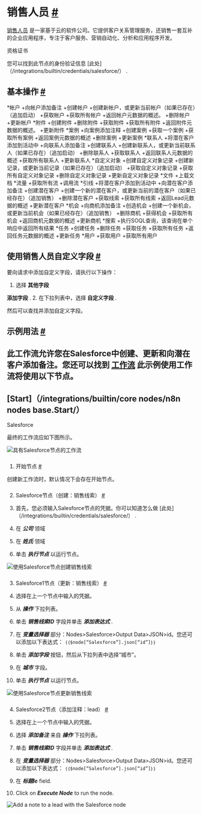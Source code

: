 


 销售人员
 [#](#salesforce "永久链接")
===============================================



[销售人员](https://www.salesforce.com/) 
 是一家基于云的软件公司。它提供客户关系管理服务，还销售一套互补的企业应用程序，专注于客户服务、营销自动化、分析和应用程序开发。
 




 资格证书
 



 您可以找到此节点的身份验证信息
 [此处]（/integrations/builtin/credentials/salesforce/）
 .
 




 基本操作
 [#](#基本操作 "永久链接")
-----------------------------------------------------------


*帐户
	+向帐户添加备注
	+创建帐户
	+创建新帐户，或更新当前帐户（如果已存在）（追加启动）
	+获取帐户
	+获取所有帐户
	+返回帐户元数据的概述。
	+删除帐户
	+更新帐户
*附件
	+创建附件
	+删除附件
	+获取附件
	+获取所有附件
	+返回附件元数据的概述。
	+更新附件
*案例
	+向案例添加注释
	+创建案例
	+获取一个案例
	+获取所有案例
	+返回案例元数据的概述
	+删除案例
	+更新案例
*联系人
	+将潜在客户添加到活动中
	+向联系人添加备注
	+创建联系人
	+创建新联系人，或更新当前联系人（如果已存在）（追加启动）
	+删除联系人
	+获取联系人
	+返回联系人元数据的概述
	+获取所有联系人
	+更新联系人
*自定义对象
	+创建自定义对象记录
	+创建新记录，或更新当前记录（如果已存在）（追加启动）
	+获取自定义对象记录
	+获取所有自定义对象记录
	+删除自定义对象记录
	+更新自定义对象记录
*文件
	+上载文档
*流量
	+获取所有流
	+调用流
*引线
	+将潜在客户添加到活动中
	+向潜在客户添加备注
	+创建潜在客户
	+创建一个新的潜在客户，或更新当前的潜在客户（如果已经存在）（追加销售）
	+删除潜在客户
	+获取线索
	+获取所有线索
	+返回Lead元数据的概述
	+更新潜在客户
*机会
	+向商机添加备注
	+创造机会
	+创建一个新机会，或更新当前机会（如果已经存在）（追加销售）
	+删除商机
	+获得机会
	+获取所有机会
	+返回商机元数据的概述
	+更新商机
*搜索
	+执行SOQL查询，该查询在单个响应中返回所有结果
*任务
	+创建任务
	+删除任务
	+获取任务
	+获取所有任务
	+返回任务元数据的概述
	+更新任务
*用户
	+获取用户
	+获取所有用户



 使用销售人员自定义字段
 [#](#使用salesforce自定义字段 "永久链接")
-----------------------------------------------------------------------------------------------------



 要向请求中添加自定义字段，请执行以下操作：
 


1. 选择
 **其他字段**
 >
 **添加字段**
 .
2. 在下拉列表中，选择
 **自定义字段**
 .



 然后可以查找并添加自定义字段。
 



 示例用法
 [#](#示例用法 "永久链接")
-----------------------------------------------------



 此工作流允许您在Salesforce中创建、更新和向潜在客户添加备注。您还可以找到
 [工作流](https://n8n.io/workflows/664) 
 此示例使用工作流将使用以下节点。
-
 [Start]（/integrations/builtin/core nodes/n8n nodes base.Start/）
 -
 Salesforce




 最终的工作流应如下图所示。
 



![具有Salesforce节点的工作流](https://d33wubrfki0l68.cloudfront.net/43d245ac432fea788bc123e9096c54199dc71053/e60b8/_images/integrations/builtin/app-nodes/salesforce/workflow.png)



### 
 1. 开始节点
 [#](#1-start-node "永久链接")



 创建新工作流时，默认情况下会存在开始节点。
 


### 
 2. Salesforce节点（创建：销售线索）
 [#](#2-salesforce-node-create-lead "永久链接")


1. 首先，您必须输入Salesforce节点的凭据。你可以知道怎么做
 [此处]（/integrations/builtin/credentials/salesforce/）
 .
2. 在
 ***公司***
 领域
3. 在
 ***姓氏***
 领域
4. 单击
 ***执行节点***
 以运行节点。



![使用Salesforce节点创建销售线索](https://d33wubrfki0l68.cloudfront.net/492dcdfcf2c064ca0ed3c4d2805a0fa22947e1cc/f0598/_images/integrations/builtin/app-nodes/salesforce/salesforce_node.png)



### 
 3. Salesforce1节点（更新：销售线索）
 [#](#3-销售人员1-node-update-lead "永久链接")


1. 选择在上一个节点中输入的凭据。
2. 从
 ***操作***
 下拉列表。
3. 单击
 ***销售线索ID***
 字段并单击
 ***添加表达式***
 .
4. 在
 ***变量选择器***
 部分：Nodes>Salesforce>Output Data>JSON>id。您还可以添加以下表达式：
 `｛｛$node[“Salesforce”].json[“id”]｝｝`
5. 单击
 ***添加字段***
 按钮，然后从下拉列表中选择“城市”。
6. 在
 ***城市***
 字段。
7. 单击
 ***执行节点***
 以运行节点。



![使用Salesforce节点更新销售线索](https://d33wubrfki0l68.cloudfront.net/cebddc1dc33f18505d8c45432193a52db89e3607/16771/_images/integrations/builtin/app-nodes/salesforce/salesforce1_node.png)



### 
 4. Salesforce2节点（添加注释：lead）
 [#](#4-salesforce2-node-addnote-lead "永久链接")


1. 选择在上一个节点中输入的凭据。
2. 选择
 ***添加备注***
 来自
 ***操作***
 下拉列表。
3. 单击
 ***销售线索ID***
 字段并单击
 ***添加表达式***
 .
4. 在
 ***变量选择器***
 部分：Nodes>Salesforce>Output Data>JSON>id。您还可以添加以下表达式：
 `｛｛$node[“Salesforce”].json[“id”]｝｝`
5. 在
 ***标题le***
 field.
6. Click on
 ***Execute Node***
 to run the node.



![Add a note to a lead with the Salesforce node](https://d33wubrfki0l68.cloudfront.net/d7721ee905cd8c64a1a44065cd26fe01b629440f/b34cb/_images/integrations/builtin/app-nodes/salesforce/salesforce2_node.png)





